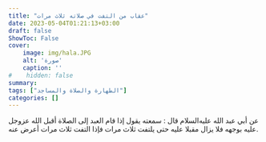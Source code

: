 ```yaml
---
title: "عقاب من التفت في صلاته ثلاث مرات"
date: 2023-05-04T01:21:13+03:00
draft: false
ShowToc: False
cover:
    image: img/hala.JPG
    alt: 'صورة'
    caption: ''
#    hidden: false
summary: 
tags: ["الطهارة والصلاة والمساجد"]
categories: []
---
```

عن أبي عبد الله عليه‌السلام
قال : سمعته يقول إذا قام العبد إلى الصلاة أقبل الله عزوجل عليه بوجهه
فلا يزال مقبلا عليه حتى يلتفت ثلاث مرات فإذا التفت ثلاث مرات
أعرض عنه.


